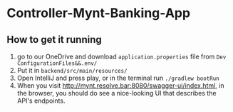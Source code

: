 # Controller-Mynt-Banking-App

## How to get it running

1) go to our OneDrive and download `application.properties` file from `Dev ConfigurationFiles&&.env/`
2) Put it in `backend/src/main/resources/`
3) Open IntelliJ and press play, or in the terminal run `./gradlew bootRun`
4) When you visit http://mynt.resolve.bar:8080/swagger-ui/index.html, in the browser, you should do see a nice-looking UI that describes the API's endpoints.

